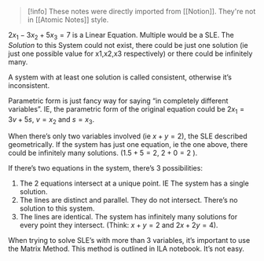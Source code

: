 > [!info]
> These notes were directly imported from [[Notion]]. They're not in [[Atomic Notes]] style. 

$2x_1 - 3x_2 + 5x_3 = 7$ is a Linear Equation. Multiple would be a SLE. The _Solution_ to this System could not exist, there could be just one solution (ie just one possible value for x1,x2,x3 respectively) or there could be infinitely many.

A system with at least one solution is called consistent, otherwise it’s inconsistent.

Parametric form is just fancy way for saying “in completely different variables”. IE, the parametric form of the original equation could be $2x_1 = 3v +5s$, $v=x_2$ and $s=x_3$.

When there’s only two variables involved (ie $x + y = 2$), the SLE described geometrically. If the system has just one equation, ie the one above, there could be infinitely many solutions. ($1.5 + 5 = 2$, $2+0=2$ ).

If there’s two equations in the system, there’s 3 possibilities:

1.  The 2 equations intersect at a unique point. IE The system has a single solution.
2.  The lines are distinct and parallel. They do not intersect. There’s no solution to this system.
3.  The lines are identical. The system has infinitely many solutions for every point they intersect. (Think: $x+y=2$ and $2x+2y=4$).

When trying to solve SLE’s with more than 3 variables, it’s important to use the Matrix Method. This method is outlined in ILA notebook. It’s not easy.